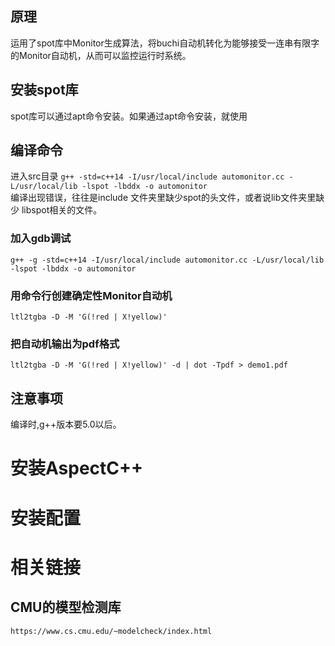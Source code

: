## 原理
运用了spot库中Monitor生成算法，将buchi自动机转化为能够接受一连串有限字的Monitor自动机，从而可以监控运行时系统。


## 安装spot库
spot库可以通过apt命令安装。如果通过apt命令安装，就使用

## 编译命令
进入src目录
`g++ -std=c++14 -I/usr/local/include automonitor.cc -L/usr/local/lib -lspot -lbddx -o automonitor`         
编译出现错误，往往是include 文件夹里缺少spot的头文件，或者说lib文件夹里缺少 libspot相关的文件。
### 加入gdb调试
`g++ -g -std=c++14 -I/usr/local/include automonitor.cc -L/usr/local/lib -lspot -lbddx -o automonitor` 

### 用命令行创建确定性Monitor自动机
`ltl2tgba -D -M 'G(!red | X!yellow)'`
### 把自动机输出为pdf格式
`ltl2tgba -D -M 'G(!red | X!yellow)' -d | dot -Tpdf > demo1.pdf`

## 注意事项
编译时,g++版本要5.0以后。

# 安装AspectC++

# 安装配置

# 相关链接
## CMU的模型检测库
`https://www.cs.cmu.edu/~modelcheck/index.html`
